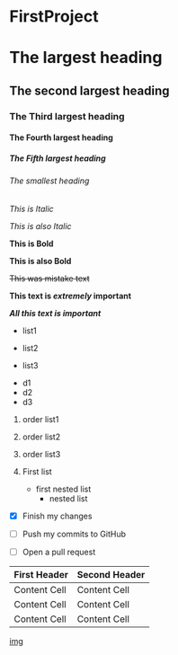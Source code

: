 # FirstProject
# The largest heading
## The second largest heading
### The Third largest heading
#### The Fourth largest heading
##### The Fifth largest heading
###### The smallest heading
*This is Italic*

_This is also Italic_

**This is Bold**

__This is also Bold__

~~This was mistake text~~

**This text is _extremely_ important**

***All this text is important***
- list1
* list2
- list3
* d1
* d2
* d3
1. order list1
2. order list2
3. order list3

1. First list
   - first nested list
     - nested list
- [x] Finish my changes
- [ ] Push my commits to GitHub
- [ ] Open a pull request


| First Header  | Second Header |
| ------------- | ------------- |
| Content Cell  | Content Cell  |
| Content Cell  | Content Cell  |
| Content Cell  | Content Cell  |

[img](images/apssdc.jpg)
